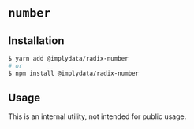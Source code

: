 # `number`

## Installation

```sh
$ yarn add @implydata/radix-number
# or
$ npm install @implydata/radix-number
```

## Usage

This is an internal utility, not intended for public usage.
